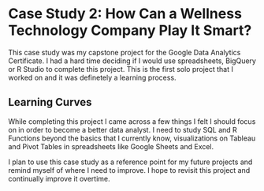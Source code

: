 # Case Study 2: How Can a Wellness Technology Company Play It Smart?

This case study was my capstone project for the Google Data Analytics Certificate. 
I had a hard time deciding if I would use spreadsheets, BigQuery or R Studio to complete this project. 
This is the first solo project that I worked on and it was definetely a learning process. 

## Learning Curves
While completing this project I came across a few things I felt I should focus on in order to become a better data analyst.
I need to study SQL and R Functions beyond the basics that I currently know, visualizations on Tableau and Pivot Tables in spreadsheets like Google Sheets and Excel. 

I plan to use this case study as a reference point for my future projects and remind myself of where I need to improve. 
I hope to revisit this project and continually improve it overtime. 
